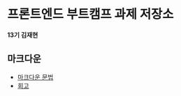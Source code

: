 # 프론트엔드 부트캠프 과제 저장소

**13기 김재현**

## 마크다운

- [마크다운 문법](./src/md/markdown.md)
- [회고](./src/md/retrospect.md)
